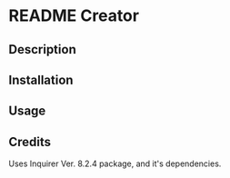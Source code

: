 # README Creator

## Description

## Installation

## Usage

## Credits

Uses Inquirer Ver. 8.2.4 package, and it's dependencies.